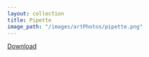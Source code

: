 ```yaml
---
layout: collection
title: Pipette
image_path: "/images/artPhotos/pipette.png"
---
```

  [Download](https://github.com/scotttmoen/Art)
